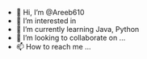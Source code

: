 - 👋 Hi, I’m @Areeb610
- 👀 I’m interested in 
- 🌱 I’m currently learning Java, Python
- 💞️ I’m looking to collaborate on ...
- 📫 How to reach me ...

<!---
Areeb610/Areeb610 is a ✨ special ✨ repository because its `README.md` (this file) appears on your GitHub profile.
You can click the Preview link to take a look at your changes.
--->
